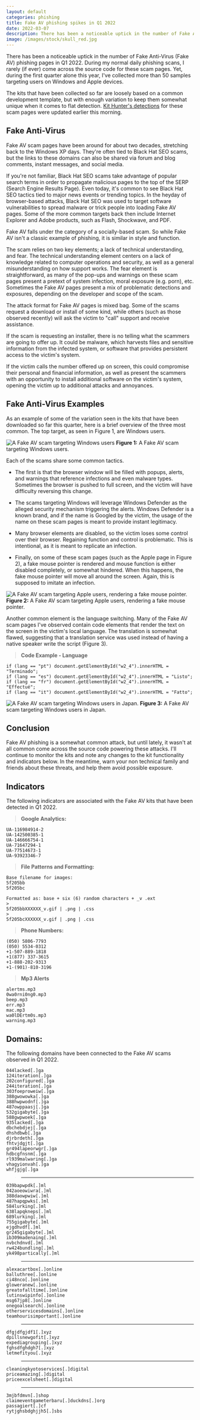```yaml
---
layout: default
categories: phishing
title: Fake AV phishing spikes in Q1 2022
date: 2022-03-07
description: There has been a noticeable uptick in the number of Fake Anti-Virus (Fake AV) phishing pages.
image: /images/stock/skull_red.jpg
---
```


There has been a noticeable uptick in the number of Fake Anti-Virus (Fake AV) phishing pages in Q1 2022. During my normal daily phishing scans, I rarely (if ever) come across the source code for these scam pages. Yet, during the first quarter alone this year, I've collected more than 50 samples targeting users on Windows and Apple devices.

The kits that have been collected so far are loosely based on a common development template, but with enough variation to keep them somewhat unique when it comes to flat detection. [Kit Hunter's detections](https://github.com/SteveD3/kit_hunter) for these scam pages were updated earlier this morning.

## Fake Anti-Virus
Fake AV scam pages have been around for about two decades, stretching back to the Windows XP days. They're often tied to Black Hat SEO scams, but the links to these domains can also be shared via forum and blog comments, instant messages, and social media.

If you're not familiar, Black Hat SEO scams take advantage of popular search terms in order to propagate malicious pages to the top of the SERP (Search Engine Results Page). Even today, it's common to see Black Hat SEO tactics tied to major news events or trending topics. In the heyday of browser-based attacks, Black Hat SEO was used to target software vulnerabilities to spread malware or trick people into loading Fake AV pages. Some of the more common targets back then include Internet Explorer and Adobe products, such as Flash, Shockwave, and PDF.

Fake AV falls under the category of a socially-based scam. So while Fake AV isn't a classic example of phishing, it is similar in style and function.

The scam relies on two key elements; a lack of technical understanding, and fear. The technical understanding element centers on a lack of knowledge related to computer operations and security, as well as a general misunderstanding on how support works. The fear element is straightforward, as many of the pop-ups and warnings on these scam pages present a pretext of system infection, moral exposure (e.g. porn), etc. Sometimes the Fake AV pages present a mix of problematic detections and exposures, depending on the developer and scope of the scam.

The attack format for Fake AV pages is mixed bag. Some of the scams request a download or install of some kind, while others (such as those observed recently) will ask the victim to "call" support and receive assistance.

If the scam is requesting an installer, there is no telling what the scammers are going to offer up. It could be malware, which harvests files and sensitive information from the infected system, or software that provides persistent access to the victim's system.

If the victim calls the number offered up on screen, this could compromise their personal and financial information, as well as present the scammers with an opportunity to install additional software on the victim's system, opening the victim up to additional attacks and annoyances.

## Fake Anti-Virus Examples

As an example of some of the variation seen in the kits that have been downloaded so far this quarter, here is a brief overview of the three most common. The top target, as seen in Figure 1, are Windows users.

![A Fake AV scam targeting Windows users][img1]
 **Figure 1:** A Fake AV scam targeting Windows users.

Each of the scams share some common tactics.

* The first is that the browser window will be filled with popups, alerts, and warnings that reference infections and even malware types. Sometimes the browser is pushed to full screen, and the victim will have difficulty reversing this change.

* The scams targeting Windows will leverage Windows Defender as the alleged security mechanism triggering the alerts. Windows Defender is a known brand, and if the name is Googled by the victim, the usage of the name on these scam pages is meant to provide instant legitimacy.

* Many browser elements are disabled, so the victim loses some control over their browser. Regaining function and control is problematic. This is intentional, as it is meant to replicate an infection.

* Finally, on some of these scam pages (such as the Apple page in Figure 2), a fake mouse pointer is rendered and mouse function is either disabled completely, or somewhat hindered. When this happens, the fake mouse pointer will move all around the screen. Again, this is supposed to imitate an infection.

![A Fake AV scam targeting Apple users, rendering a fake mouse pointer.][img2]
**Figure 2:** A Fake AV scam targeting Apple users, rendering a fake mouse pointer.

Another common element is the language switching. Many of the Fake AV scam pages I've observed contain code elements that render the text on the screen in the victim's local language. The translation is somewhat flawed, suggesting that a translation service was used instead of having a native speaker write the script (Figure 3).

>**Code Example - Language**
```
if (lang == "pt") document.getElementById("w2_4").innerHTML = "Terminado";
if (lang == "es") document.getElementById("w2_4").innerHTML = "Listo";
if (lang == "fr") document.getElementById("w2_4").innerHTML = "Effectué";
if (lang == "it") document.getElementById("w2_4").innerHTML = "Fatto";
```

![A Fake AV scam targeting Windows users in Japan.][img3]
**Figure 3:** A Fake AV scam targeting Windows users in Japan.

## Conclusion

Fake AV phishing is a somewhat common attack, but until lately, it wasn't at all common come across the source code powering these attacks. I'll continue to monitor the kits and note any changes to the kit functionality and indicators below. In the meantime, warn your non technical family and friends about these threats, and help them avoid possible exposure.

## Indicators

The following indicators are associated with the Fake AV kits that have been detected in Q1 2022.

>**Google Analytics:**
```
UA-116984914-2
UA-142500385-1
UA-146666754-1
UA-71647294-1
UA-77514673-1
UA-93923346-7
```

>**File Patterns and Formatting:**
```
Base filename for images:
5f205bb
5f205bc
```
>
```
Formatted as: base + six (6) random characters + _v .ext
>
5f205bbXXXXXX_v.gif | .png | .css
>
5f205bcXXXXXX_v.gif | .png | .css
```

>**Phone Numbers:**
```
(050) 5806-7793
(050) 5534-0312
+1-507-889-1818
+1(877) 337-3615
+1-888-202-9313
+1-(901)-810-3196
```

>**Mp3 Alerts**
```
alertms.mp3
0wa0rni0ng0.mp3
beep.mp3
err.mp3
mac.mp3
wa0lDErtm0s.mp3
warning.mp3
```

## Domains:
The following domains have been connected to the Fake AV scams observed in Q1 2022.
>
```
044lacked[.]ga
124iteration[.]ga
202configured[.]ga
244iteration[.]ga
303foeproweiw[.]ga
388gwowowka[.]ga
388hwpwodnf[.]ga
487owppaasj[.]ga
532gigabyte[.]ga
588gwpwoek[.]ga
935lacked[.]ga
dbchebdjej[.]ga
dhshdbwb[.]ga
djrbrdeth[.]ga
fhtvjdgjt[.]ga
gr494lapeorwgr[.]ga
hdbcgfnsnm[.]ga
rl939malwaring[.]ga
vhagyionvah[.]ga
whfjgjg[.]ga
```
>
>---
>
```
039bapwpdk[.]ml
042aoeowiwra[.]ml
388daowpwiw[.]ml
487hapqpwks[.]ml
584lurking[.]ml
638lapqkneps[.]ml
689lurking[.]ml
755gigabyte[.]ml
ejgdhvdf[.]ml
gr245gigabyte[.]ml
ib309madenaing[.]ml
nvbchdnvd[.]ml
rw424bundling[.]ml
yk498partically[.]ml
```
>
>---
>
```
alexacartbox[.]online
balluthree[.]online
ci48nco[.]online
gloweranew[.]online
greatofalltime[.]online
lutinswipinfo[.]online
msg67jp8[.]online
onegoalsearch[.]online
otherservicesdomains[.]online
teamhourisimportant[.]online
```
>
>---
>
```
dfgjdfgjdf1[.]xyz
dpillsnewgofit[.]xyz
expediagrouping[.]xyz
fghsdfghdgh7[.]xyz
letmefityou[.]xyz
```
>
>---
>
```
cleaningkyotoservices[.]digital
priceamazing[.]digital
priceexcelsheet[.]digital
```
>
>---
>
```
3mjbfdmvn[.]shop
claimeventgameterbaru[.]duckdns[.]org
passagiert[.]cf
rytjghsbdghjjh5[.]sbs
```

[img1]:https://steved3.io/images/posts/fake-av-top.jpg
[img2]:https://steved3.io/images/posts/fake-av-mac.jpg
[img3]:https://steved3.io/images/posts/fake-av-jp.jpg

